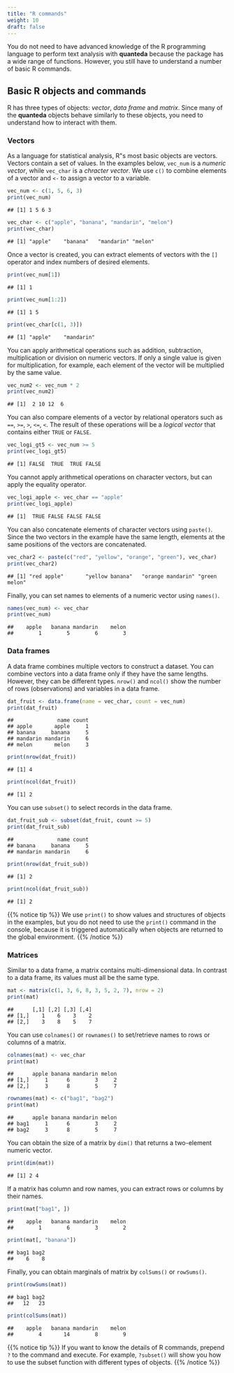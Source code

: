 ```yaml
---
title: "R commands"
weight: 10
draft: false
---
```


You do not need to have advanced knowledge of the R programming language to perform text analysis with **quanteda** because the package has a wide range of functions. However, you still have to understand a number of basic R commands.

## Basic R objects and commands

R has three types of objects: *vector*, *data frame* and *matrix*. Since many of the **quanteda** objects behave similarly to these objects, you need to understand how to interact with them.

### Vectors

As a language for statistical analysis, R"s most basic objects are vectors. Vectors contain a set of values. In the examples below, `vec_num` is a *numeric vector*, while `vec_char` is a *chracter vector*. We use `c()` to combine elements of a vector and `<-` to assign a vector to a variable. 


```r
vec_num <- c(1, 5, 6, 3)
print(vec_num)
```

```
## [1] 1 5 6 3
```

```r
vec_char <- c("apple", "banana", "mandarin", "melon")
print(vec_char)
```

```
## [1] "apple"    "banana"   "mandarin" "melon"
```

Once a vector is created, you can extract elements of vectors with the `[]` operator and index numbers of desired elements.


```r
print(vec_num[1])
```

```
## [1] 1
```

```r
print(vec_num[1:2])
```

```
## [1] 1 5
```

```r
print(vec_char[c(1, 3)])
```

```
## [1] "apple"    "mandarin"
```

You can apply arithmetical operations such as addition, subtraction, multiplication or division on numeric vectors. If only a single value is given for multiplication, for example, each element of the vector will be multiplied by the same value.


```r
vec_num2 <- vec_num * 2
print(vec_num2)
```

```
## [1]  2 10 12  6
```

You can also compare elements of a vector by relational operators such as `==`, `>=`, `>`, `<=`, `<`. The result of these operations will be a *logical vector* that contains either `TRUE` or `FALSE`.


```r
vec_logi_gt5 <- vec_num >= 5
print(vec_logi_gt5)
```

```
## [1] FALSE  TRUE  TRUE FALSE
```

You cannot apply arithmetical operations on character vectors, but can apply the equality operator.


```r
vec_logi_apple <- vec_char == "apple"
print(vec_logi_apple)
```

```
## [1]  TRUE FALSE FALSE FALSE
```

You can also concatenate elements of character vectors using `paste()`. Since the two vectors in the example have the same length, elements at the same positions of the vectors are concatenated. 


```r
vec_char2 <- paste(c("red", "yellow", "orange", "green"), vec_char)
print(vec_char2)
```

```
## [1] "red apple"       "yellow banana"   "orange mandarin" "green melon"
```

Finally, you can set names to elements of a numeric vector using `names()`.


```r
names(vec_num) <- vec_char
print(vec_num)
```

```
##    apple   banana mandarin    melon 
##        1        5        6        3
```

### Data frames

A data frame combines multiple vectors to construct a dataset. You can combine vectors into a data frame only if they have the same lengths. However, they can be different types. `nrow()` and `ncol()` show the number of rows (observations) and variables in a data frame.


```r
dat_fruit <- data.frame(name = vec_char, count = vec_num)
print(dat_fruit)
```

```
##              name count
## apple       apple     1
## banana     banana     5
## mandarin mandarin     6
## melon       melon     3
```

```r
print(nrow(dat_fruit))
```

```
## [1] 4
```

```r
print(ncol(dat_fruit))
```

```
## [1] 2
```

You can use `subset()` to select records in the data frame. 


```r
dat_fruit_sub <- subset(dat_fruit, count >= 5)
print(dat_fruit_sub)
```

```
##              name count
## banana     banana     5
## mandarin mandarin     6
```

```r
print(nrow(dat_fruit_sub))
```

```
## [1] 2
```

```r
print(ncol(dat_fruit_sub))
```

```
## [1] 2
```

{{% notice tip %}}
We use `print()` to show values and structures of objects in the examples, but you do not need to use the `print()` command in the console, because it is triggered automatically when objects are returned to the global environment.
{{% /notice %}}

### Matrices

Similar to a data frame, a matrix contains multi-dimensional data. In contrast to a data frame, its values must all be the same type.


```r
mat <- matrix(c(1, 3, 6, 8, 3, 5, 2, 7), nrow = 2)
print(mat)
```

```
##      [,1] [,2] [,3] [,4]
## [1,]    1    6    3    2
## [2,]    3    8    5    7
```

You can use `colnames()` or `rownames()` to set/retrieve names to rows or columns of a matrix.


```r
colnames(mat) <- vec_char
print(mat)
```

```
##      apple banana mandarin melon
## [1,]     1      6        3     2
## [2,]     3      8        5     7
```

```r
rownames(mat) <- c("bag1", "bag2") 
print(mat)
```

```
##      apple banana mandarin melon
## bag1     1      6        3     2
## bag2     3      8        5     7
```

You can obtain the size of a matrix by `dim()` that returns a two-element numeric vector.


```r
print(dim(mat))
```

```
## [1] 2 4
```

If a matrix has column and row names, you can extract rows or columns by their names.


```r
print(mat["bag1", ])
```

```
##    apple   banana mandarin    melon 
##        1        6        3        2
```

```r
print(mat[, "banana"])
```

```
## bag1 bag2 
##    6    8
```

Finally, you can obtain marginals of matrix by `colSums()` or `rowSums()`.


```r
print(rowSums(mat))
```

```
## bag1 bag2 
##   12   23
```

```r
print(colSums(mat))
```

```
##    apple   banana mandarin    melon 
##        4       14        8        9
```

{{% notice tip %}}
If you want to know the details of R commands, prepend `?` to the command and execute. For example, `?subset()` will show you how to use the subset function with different types of objects.
{{% /notice %}}
